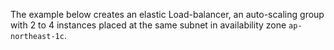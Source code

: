 The example below creates an elastic Load-balancer, an auto-scaling group with 2 to 4 instances placed at the same subnet in availability zone `ap-northeast-1c`.
